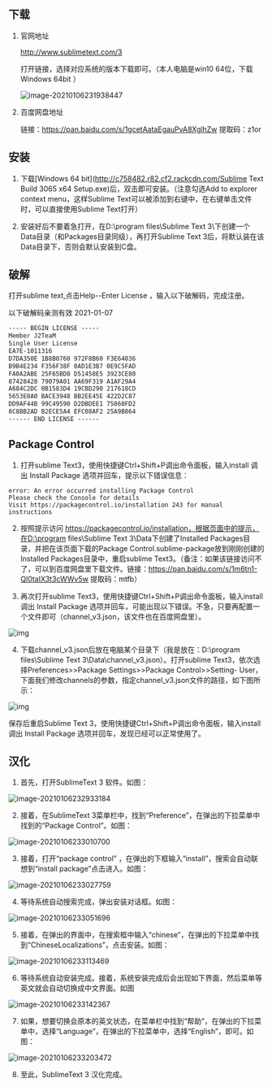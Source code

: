 ## 下载

1. 官网地址

   http://www.sublimetext.com/3

   打开链接，选择对应系统的版本下载即可。（本人电脑是win10 64位，下载Windows 64bit ）

   ![image-20210106231938447](https://gitee.com/zgf1366/pic_store/raw/master/img/20210106231938.png)

2. 百度网盘地址

   链接：https://pan.baidu.com/s/1gcetAataEgauPvA8XglhZw  提取码：z1or 

## 安装

1. 下载[Windows 64 bit](http://c758482.r82.cf2.rackcdn.com/Sublime Text Build 3065 x64 Setup.exe)后，双击即可安装。（注意勾选Add to explorer context menu，这样Sublime Text可以被添加到右键中，在右键单击文件时，可以直接使用Sublime Text打开）

2. 安装好后不要着急打开，在D:\program files\Sublime Text 3\下创建一个Data目录（和Packages目录同级），再打开Sublime Text 3后，将默认装在该Data目录下，否则会默认安装到C盘。

## 破解

打开sublime text,点击Help--Enter License ，输入以下破解码，完成注册。

以下破解码亲测有效 2021-01-07

```txt
----- BEGIN LICENSE -----
Member J2TeaM
Single User License
EA7E-1011316
D7DA350E 1B8B0760 972F8B60 F3E64036
B9B4E234 F356F38F 0AD1E3B7 0E9C5FAD
FA0A2ABE 25F65BD8 D51458E5 3923CE80
87428428 79079A01 AA69F319 A1AF29A4
A684C2DC 0B1583D4 19CBD290 217618CD
5653E0A0 BACE3948 BB2EE45E 422D2C87
DD9AF44B 99C49590 D2DBDEE1 75860FD2
8C8BB2AD B2ECE5A4 EFC08AF2 25A9B864
------ END LICENSE ------
```

## Package Control

1. 打开sublime Text3，使用快捷键Ctrl+Shift+P调出命令面板，输入install 调出 Install Package 选项并回车，提示以下错误信息：

```text
error: An error occurred installing Package Control
Please check the Console for details
Visit https://packagecontrol.io/installation 243 for manual instructions
```

2. 按照提示访问 https://packagecontrol.io/installation，根据页面中的提示，在D:\program files\Sublime Text 3\Data下创建了Installed Packages目录，并把在该页面下载的Package Control.sublime-package放到刚刚创建的Installed Packages目录中，重启sublime Text3。（备注：如果该链接访问不了，可以到百度网盘里下载文件。链接：https://pan.baidu.com/s/1m6tn1-Ql0taIX3t3cWWv5w 
   提取码：mtfb）

3. 再次打开sublime Text3，使用快捷键Ctrl+Shift+P调出命令面板，输入install 调出 Install Package 选项并回车，可能出现以下错误。不急，只要再配置一个文件即可（channel_v3.json，该文件也在百度网盘里）。

![img](https://gitee.com/zgf1366/pic_store/raw/master/img/20210106232633.png)

4. 下载channel_v3.json后放在电脑某个目录下（我是放在：D:\program files\Sublime Text 3\Data\channel_v3.json）。打开sublime Text3，依次选择Preferences>>Package Settings>>Package Control>>Setting- User，下面我们修改channels的参数，指定channel_v3.json文件的路径，如下图所示：

![img](https://gitee.com/zgf1366/pic_store/raw/master/img/20210106232810.png)

保存后重启Sublime Text 3，使用快捷键Ctrl+Shift+P调出命令面板，输入install 调出 Install Package 选项并回车，发现已经可以正常使用了。

## 汉化

1. 首先，打开SublimeText 3 软件。如图：

![image-20210106232933184](https://gitee.com/zgf1366/pic_store/raw/master/img/20210106232933.png)

2. 接着，在SublimeText 3菜单栏中，找到“Preference”，在弹出的下拉菜单中找到的“Package Control”。如图：

![image-20210106233010700](https://gitee.com/zgf1366/pic_store/raw/master/img/20210106233010.png)

3. 接着，打开“package control” ，在弹出的下框输入“install”，搜索会自动联想到“install package”点击进入。如图：

![image-20210106233027759](https://gitee.com/zgf1366/pic_store/raw/master/img/20210106233027.png)

4. 等待系统自动搜索完成，弹出安装对话框。如图：

![image-20210106233051696](https://gitee.com/zgf1366/pic_store/raw/master/img/20210106233051.png)

5. 接着，在弹出的界面中，在搜索框中输入“chinese”，在弹出的下拉菜单中找到“ChineseLocalizations”，点击安装。如图：

![image-20210106233113469](https://gitee.com/zgf1366/pic_store/raw/master/img/20210106233113.png)

6. 等待系统自动安装完成。接着，系统安装完成后会出现如下界面，然后菜单等英文就会自动切换成中文界面。如图

![image-20210106233142367](https://gitee.com/zgf1366/pic_store/raw/master/img/20210106233142.png)

7. 如果，想要切换会原本的英文状态，在菜单栏中找到“帮助”，在弹出的下拉菜单中，选择“Language”，在弹出的下拉菜单中，选择“English”，即可。如图：

![image-20210106233203472](https://gitee.com/zgf1366/pic_store/raw/master/img/20210106233203.png)

8. 至此，SublimeText 3 汉化完成。